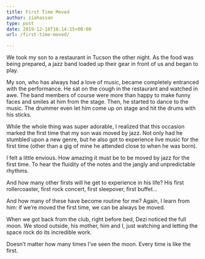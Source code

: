 ```yaml
---
title: First Time Moved
author: ziahassan
type: post
date: 2019-12-16T16:14:15+00:00
url: /first-time-moved/

---
```

We took my son to a restaurant in Tucson the other night. As the food was being prepared, a jazz band loaded up their gear in front of us and began to play.

My son, who has always had a love of music, became completely entranced with the performance. He sat on the cough in the restaurant and watched in awe. The band members of course were more than happy to make funny faces and smiles at him from the stage. Then, he started to dance to the music. The drummer even let him come up on stage and hit the drums with his sticks.

While the whole thing was super adorable, I realized that this occasion marked the first time that my son was moved by jazz. Not only had he stumbled upon a new genre, but he also got to experience live music for the first time (other than a gig of mine he attended close to when he was born). 

I felt a little envious. How amazing it must be to be moved by jazz for the first time. To hear the fluidity of the notes and the jangly and unpredictable rhythms.

And how many other firsts will he get to experience in his life? His first rollercoaster, first rock concert, first sleepover, first buffet&#8230;

And how many of these have become routine for me? Again, I learn from him: if we’re moved the first time, we can be always be moved.

When we got back from the club, right before bed, Dezi noticed the full moon. We stood outside, his mother, him and I, just watching and letting the space rock do its incredible work. 

Doesn’t matter how many times I’ve seen the moon. Every time is like the first.
